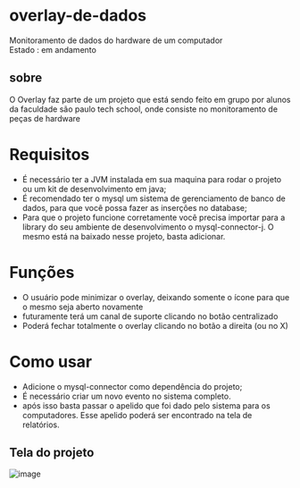 # overlay-de-dados
Monitoramento de dados do hardware de um computador
<br>Estado : em andamento

## sobre
O Overlay faz parte de um projeto que está sendo feito em grupo por alunos da faculdade são paulo tech school, onde consiste no monitoramento de peças de hardware

# Requisitos
- É necessário ter a JVM instalada em sua maquina para rodar o projeto ou um kit de desenvolvimento em java; <br>
- É recomendado ter o mysql um sistema de gerenciamento de banco de dados, para que você possa fazer as inserções no database; <br>
- Para que o projeto funcione corretamente você precisa importar para a library do seu ambiente de desenvolvimento o mysql-connector-j. O mesmo está na baixado nesse projeto, basta adicionar.

# Funções 
- O usuário pode minimizar o overlay, deixando somente o ícone para que o mesmo seja aberto novamente <br>
- futuramente terá um canal de suporte clicando no botão centralizado <br>
- Poderá fechar totalmente o overlay clicando no botão a direita (ou no X) <br>

# Como usar
- Adicione o mysql-connector como dependência do projeto;
- É necessário criar um novo evento no sistema completo.
- após isso basta passar o apelido que foi dado pelo sistema para os computadores. Esse apelido poderá ser encontrado na tela de relatórios. 
## Tela do projeto
![image](https://github.com/winycios/overlay-de-dados/assets/79330086/5b9a60c5-e059-44a0-b3a3-701688090116)
